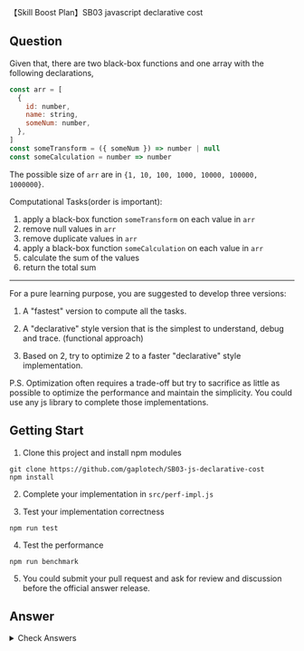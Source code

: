【Skill Boost Plan】SB03 javascript declarative cost

## Question

Given that, there are two black-box functions and one array with the following
declarations,

```js
const arr = [
  {
    id: number,
    name: string,
    someNum: number,
  },
]
const someTransform = ({ someNum }) => number | null
const someCalculation = number => number
```

The possible size of `arr` are in `{1, 10, 100, 1000, 10000, 100000, 1000000}`.

Computational Tasks(order is important):

1.  apply a black-box function `someTransform` on each value in `arr`
2.  remove null values in `arr`
3.  remove duplicate values in `arr`
4.  apply a black-box function `someCalculation` on each value in `arr`
5.  calculate the sum of the values
6.  return the total sum

---

For a pure learning purpose, you are suggested to develop three versions:

1. A "fastest" version to compute all the tasks.

2. A "declarative" style version that is the simplest to understand, debug and trace.
   (functional approach)

3. Based on 2, try to optimize 2 to a faster "declarative" style implementation.

P.S. Optimization often requires a trade-off but try to sacrifice as little as possible to
optimize the performance and maintain the simplicity. You could use any js library to
complete those implementations.

## Getting Start

1. Clone this project and install npm modules

```
git clone https://github.com/gaplotech/SB03-js-declarative-cost
npm install
```

2. Complete your implementation in `src/perf-impl.js`

3. Test your implementation correctness

```
npm run test
```

4. Test the performance

```
npm run benchmark
```

5. You could submit your pull request and ask for review and discussion before the
   official answer release.

## Answer

<details>
  <summary>Check Answers</summary>

[Early Access - JS Benchmark in 20 different implementations for same purpose](https://www.patreon.com/posts/41204692)
Answer will be posted on the upcoming Monday.

</details>
